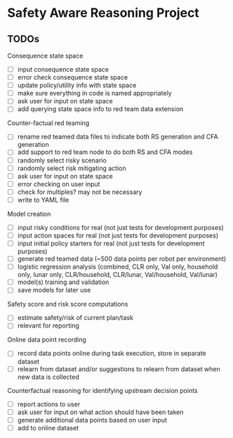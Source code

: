 # Safety Aware Reasoning Project

## TODOs

Consequence state space
- [ ] input consequence state space
- [ ] error check consequence state space
- [ ] update policy/utility info with state space
- [ ] make sure everything in code is named appropriately
- [ ] ask user for input on state space
- [ ] add querying state space info to red team data extension

Counter-factual red teaming
- [ ] rename red teamed data files to indicate both RS generation and CFA generation
- [ ] add support to red team node to do both RS and CFA modes
- [ ] randomly select risky scenario
- [ ] randomly select risk mitigating action
- [ ] ask user for input on state space
- [ ] error checking on user input
- [ ] check for multiples? may not be necessary
- [ ] write to YAML file

Model creation
- [ ] input risky conditions for real (not just tests for development purposes)
- [ ] input action spaces for real (not just tests for development purposes)
- [ ] input initial policy starters for real (not just tests for development purposes)
- [ ] generate red teamed data (~500 data points per robot per environment)
- [ ] logistic regression analysis (combined, CLR only, Val only, household only, lunar only, CLR/household, CLR/lunar, Val/household, Val/lunar)
- [ ] model(s) training and validation
- [ ] save models for later use

Safety score and risk score computations
- [ ] estimate safety/risk of current plan/task
- [ ] relevant for reporting

Online data point recording
- [ ] record data points online during task execution, store in separate dataset
- [ ] relearn from dataset and/or suggestions to relearn from dataset when new data is collected

Counterfactual reasoning for identifying upstream decision points
- [ ] report actions to user
- [ ] ask user for input on what action should have been taken
- [ ] generate additional data points based on user input
- [ ] add to online dataset
